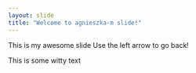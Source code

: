 ```yaml
---
layout: slide
title: "Welcome to agnieszka-m slide!"
---
```

This is my awesome slide
Use the left arrow to go back!

This is some witty text